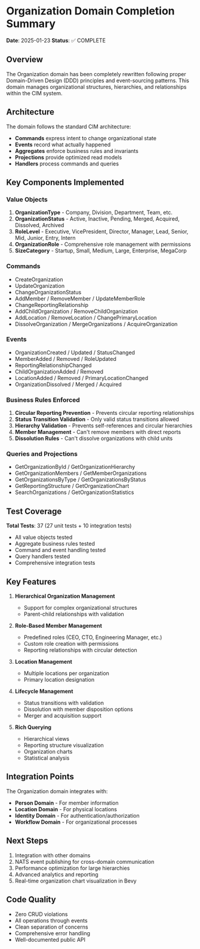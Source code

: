 # Organization Domain Completion Summary

**Date**: 2025-01-23
**Status**: ✅ COMPLETE

## Overview

The Organization domain has been completely rewritten following proper Domain-Driven Design (DDD) principles and event-sourcing patterns. This domain manages organizational structures, hierarchies, and relationships within the CIM system.

## Architecture

The domain follows the standard CIM architecture:
- **Commands** express intent to change organizational state
- **Events** record what actually happened
- **Aggregates** enforce business rules and invariants
- **Projections** provide optimized read models
- **Handlers** process commands and queries

## Key Components Implemented

### Value Objects
1. **OrganizationType** - Company, Division, Department, Team, etc.
2. **OrganizationStatus** - Active, Inactive, Pending, Merged, Acquired, Dissolved, Archived
3. **RoleLevel** - Executive, VicePresident, Director, Manager, Lead, Senior, Mid, Junior, Entry, Intern
4. **OrganizationRole** - Comprehensive role management with permissions
5. **SizeCategory** - Startup, Small, Medium, Large, Enterprise, MegaCorp

### Commands
- CreateOrganization
- UpdateOrganization
- ChangeOrganizationStatus
- AddMember / RemoveMember / UpdateMemberRole
- ChangeReportingRelationship
- AddChildOrganization / RemoveChildOrganization
- AddLocation / RemoveLocation / ChangePrimaryLocation
- DissolveOrganization / MergeOrganizations / AcquireOrganization

### Events
- OrganizationCreated / Updated / StatusChanged
- MemberAdded / Removed / RoleUpdated
- ReportingRelationshipChanged
- ChildOrganizationAdded / Removed
- LocationAdded / Removed / PrimaryLocationChanged
- OrganizationDissolved / Merged / Acquired

### Business Rules Enforced
1. **Circular Reporting Prevention** - Prevents circular reporting relationships
2. **Status Transition Validation** - Only valid status transitions allowed
3. **Hierarchy Validation** - Prevents self-references and circular hierarchies
4. **Member Management** - Can't remove members with direct reports
5. **Dissolution Rules** - Can't dissolve organizations with child units

### Queries and Projections
- GetOrganizationById / GetOrganizationHierarchy
- GetOrganizationMembers / GetMemberOrganizations
- GetOrganizationsByType / GetOrganizationsByStatus
- GetReportingStructure / GetOrganizationChart
- SearchOrganizations / GetOrganizationStatistics

## Test Coverage

**Total Tests**: 37 (27 unit tests + 10 integration tests)
- All value objects tested
- Aggregate business rules tested
- Command and event handling tested
- Query handlers tested
- Comprehensive integration tests

## Key Features

1. **Hierarchical Organization Management**
   - Support for complex organizational structures
   - Parent-child relationships with validation

2. **Role-Based Member Management**
   - Predefined roles (CEO, CTO, Engineering Manager, etc.)
   - Custom role creation with permissions
   - Reporting relationships with circular detection

3. **Location Management**
   - Multiple locations per organization
   - Primary location designation

4. **Lifecycle Management**
   - Status transitions with validation
   - Dissolution with member disposition options
   - Merger and acquisition support

5. **Rich Querying**
   - Hierarchical views
   - Reporting structure visualization
   - Organization charts
   - Statistical analysis

## Integration Points

The Organization domain integrates with:
- **Person Domain** - For member information
- **Location Domain** - For physical locations
- **Identity Domain** - For authentication/authorization
- **Workflow Domain** - For organizational processes

## Next Steps

1. Integration with other domains
2. NATS event publishing for cross-domain communication
3. Performance optimization for large hierarchies
4. Advanced analytics and reporting
5. Real-time organization chart visualization in Bevy

## Code Quality

- Zero CRUD violations
- All operations through events
- Clean separation of concerns
- Comprehensive error handling
- Well-documented public API 